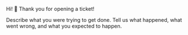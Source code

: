 Hi! 👋 Thank you for opening a ticket!

Describe what you were trying to get done.
Tell us what happened, what went wrong, and what you expected to happen.
